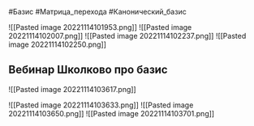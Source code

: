 #Базис
#Матрица_перехода
#Канонический_базис

![[Pasted image 20221114101953.png]]
![[Pasted image 20221114102007.png]]
	![[Pasted image 20221114102237.png]]
![[Pasted image 20221114102250.png]]


## Вебинар Школково про базис


![[Pasted image 20221114103617.png]]

![[Pasted image 20221114103633.png]]
![[Pasted image 20221114103650.png]]
![[Pasted image 20221114103701.png]]
